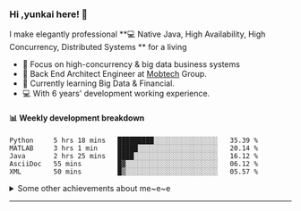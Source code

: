 ### Hi ,yunkai here! :wave: 

I make elegantly professional **💻 Native Java, High Availability, High Concurrency, Distributed Systems ** for a living

* 🧐   Focus on high-concurrency & big data business systems
* 💼   Back End Architect Engineer at [Mobtech](https://www.mob.com/) Group.
* 🌱   Currently learning Big Data & Financial.
* 💻   With 6 years' development working experience.

#### :bar_chart: Weekly development breakdown

<!--START_SECTION:waka-->
```text
Python     5 hrs 18 mins   █████████░░░░░░░░░░░░░░░░   35.39 % 
MATLAB     3 hrs 1 min     █████░░░░░░░░░░░░░░░░░░░░   20.14 % 
Java       2 hrs 25 mins   ████░░░░░░░░░░░░░░░░░░░░░   16.12 % 
AsciiDoc   55 mins         █▓░░░░░░░░░░░░░░░░░░░░░░░   06.12 % 
XML        50 mins         █▒░░░░░░░░░░░░░░░░░░░░░░░   05.57 % 
```
<!--END_SECTION:waka-->

<details>
  <summary>Some other achievements about me~e~e</summary>
  <br>

* 👑   Some GitHub statistical reports:

<p align="center">
<img align="center" src="https://github-readme-stats.vercel.app/api/top-langs/?username=JanYunkai&hide_langs_below=1&theme=default&line_height=27&layout=compact" />
<img align="center" src="https://github-readme-stats.vercel.app/api?username=JanYunkai&show_icons=true&count_private=true&include_all_commits=true&line_height=21&layout=compact" alt="halfrost's Github Stats" />
<img align="center" src="https://github-profile-trophy.vercel.app/?username=JanYunkai&column=7" alt="JanYunkai's Github Trophy" />
</p>

</details>

---
